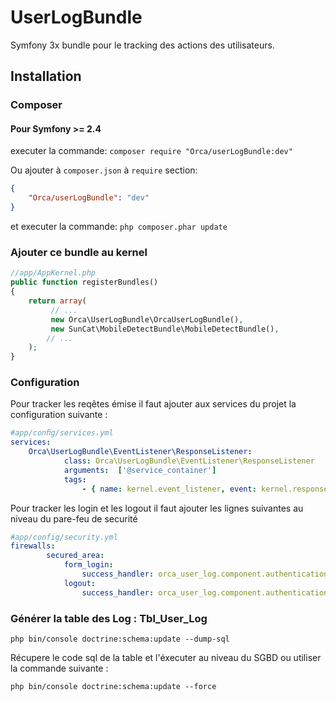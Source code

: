 # UserLogBundle

Symfony 3x bundle pour le tracking des actions des utilisateurs.


Installation
------------

### Composer

#### Pour Symfony >= 2.4

executer la commande:
`composer require "Orca/userLogBundle:dev"`

Ou ajouter à `composer.json` à `require` section:

```json
{
    "Orca/userLogBundle": "dev"
}
```
et executer la commande:
`php composer.phar update`

### Ajouter ce bundle au kernel

```php
//app/AppKernel.php
public function registerBundles()
{
    return array(
         // ...
         new Orca\UserLogBundle\OrcaUserLogBundle(),
         new SunCat\MobileDetectBundle\MobileDetectBundle(),
        // ...
    );
}
```

### Configuration

Pour tracker les reqêtes émise il faut ajouter aux services du projet la configuration suivante :

```yaml
#app/conﬁg/services.yml
services:
    Orca\UserLogBundle\EventListener\ResponseListener:
            class: Orca\UserLogBundle\EventListener\ResponseListener
            arguments:  ['@service_container']
            tags:
                - { name: kernel.event_listener, event: kernel.response, channel: security }
```

Pour tracker les login et les logout il faut ajouter les lignes suivantes au niveau du pare-feu de securité

```yaml
#app/config/security.yml
firewalls:
        secured_area:
            form_login:
                success_handler: orca_user_log.component.authentication.handler.login_success_handler
            logout:
                success_handler: orca_user_log.component.authentication.handler.logout_success_handler      # redirect, no_redirect, redirect_without_path
```


### Générer la table des Log : Tbl_User_Log
``` console 
php bin/console doctrine:schema:update --dump-sql
```

Récupere le code sql de la table et l'éxecuter au niveau du SGBD ou utiliser la commande suivante :
 
``` console
php bin/console doctrine:schema:update --force
```

